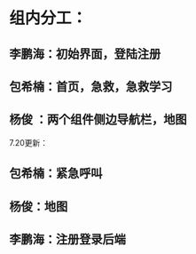 # 组内分工：

  ## 李鹏海：初始界面，登陆注册
  ## 包希楠：首页，急救，急救学习
  ## 杨俊  ：两个组件侧边导航栏，地图

7.20更新：

## 包希楠：紧急呼叫

## 杨俊：地图

## 李鹏海：注册登录后端
